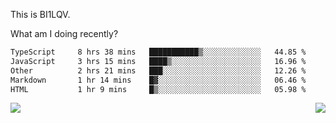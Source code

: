 This is BI1LQV.

What am I doing recently?

<!--START_SECTION:waka-->

```txt
TypeScript     8 hrs 38 mins   ███████████▒░░░░░░░░░░░░░   44.85 %
JavaScript     3 hrs 15 mins   ████▒░░░░░░░░░░░░░░░░░░░░   16.96 %
Other          2 hrs 21 mins   ███░░░░░░░░░░░░░░░░░░░░░░   12.26 %
Markdown       1 hr 14 mins    █▓░░░░░░░░░░░░░░░░░░░░░░░   06.46 %
HTML           1 hr 9 mins     █▒░░░░░░░░░░░░░░░░░░░░░░░   05.98 %
```

<!--END_SECTION:waka-->
<img align="right" src="https://github-readme-stats.vercel.app/api?username=bi1lqv&show_icons=true&count_private=true">

<img src="https://metrics.lecoq.io/bi1lqv?template=classic&base.activity=0&base.community=0&base.repositories=0&base.metadata=0&isocalendar=1&base=header%2C%20activity%2C%20community%2C%20repositories%2C%20metadata&base.indepth=false&base.hireable=false&isocalendar=false&isocalendar.duration=full-year&config.timezone=Asia%2FShanghai">

